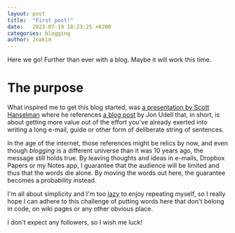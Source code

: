 ```yaml
---
layout: post
title:  "First post!"
date:   2023-07-19 18:23:25 +0200
categories: blogging
author: Joakim
---
```

Here we go! Further than ever with a blog. Maybe it will work this time.

# The purpose
What inspired me to get this blog started, was [a presentation by Scott Hanselman](https://www.youtube.com/watch?v=EEGFmojptas) where he references [a blog post](https://blog.jonudell.net/2007/04/10/too-busy-to-blog-count-your-keystrokes/) by Jon Udell that, in short, is about getting more value out of the effort you've already exerted into writing a long e-mail, guide or other form of deliberate string of sentences.

In the age of the internet, those references might be relics by now, and even though _blogging_ is a different universe than it was 10 years ago, the message still holds true. By leaving thoughts and ideas in e-mails, Dropbox Papers or my Notes app, I guarantee that the audience will be limited and thus that the words die alone. By moving the words out here, the guarantee becomes a probability instead.

I'm all about simplicity and I'm too [lazy](http://thethreevirtues.com/) to enjoy repeating myself, so I really hope I can adhere to this challenge of putting words here that don't belong in code, on wiki pages or any other obvious place.

I don't expect any followers, so I wish me luck!